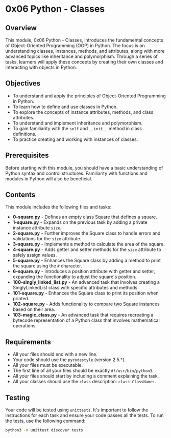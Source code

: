 # 0x06 Python - Classes

## Overview

This module, 0x06 Python - Classes, introduces the fundamental concepts of Object-Oriented Programming (OOP) in Python. The focus is on understanding classes, instances, methods, and attributes, along with more advanced topics like inheritance and polymorphism. Through a series of tasks, learners will apply these concepts by creating their own classes and interacting with objects in Python.

## Objectives

- To understand and apply the principles of Object-Oriented Programming in Python.
- To learn how to define and use classes in Python.
- To explore the concepts of instance attributes, methods, and class attributes.
- To understand and implement inheritance and polymorphism.
- To gain familiarity with the `self` and `__init__` method in class definitions.
- To practice creating and working with instances of classes.

## Prerequisites

Before starting with this module, you should have a basic understanding of Python syntax and control structures. Familiarity with functions and modules in Python will also be beneficial.

## Contents

This module includes the following files and tasks:

- **0-square.py** - Defines an empty class Square that defines a square.
- **1-square.py** - Expands on the previous task by adding a private instance attribute `size`.
- **2-square.py** - Further improves the Square class to handle errors and validations for the `size` attribute.
- **3-square.py** - Implements a method to calculate the area of the square.
- **4-square.py** - Adds getter and setter methods for the `size` attribute to safely assign values.
- **5-square.py** - Enhances the Square class by adding a method to print the square using the `#` character.
- **6-square.py** - Introduces a position attribute with getter and setter, expanding the functionality to adjust the square's position.
- **100-singly_linked_list.py** - An advanced task that involves creating a SinglyLinkedList class with specific attributes and methods.
- **101-square.py** - Enhances the Square class to print its position when printed.
- **102-square.py** - Adds functionality to compare two Square instances based on their area.
- **103-magic_class.py** - An advanced task that requires recreating a bytecode representation of a Python class that involves mathematical operations.

## Requirements

- All your files should end with a new line.
- Your code should use the `pycodestyle` (version 2.5.*).
- All your files must be executable.
- The first line of all your files should be exactly `#!/usr/bin/python3`.
- All your files should start by including a comment explaining the task.
- All your classes should use the `class` description: `class ClassName:`.

## Testing

Your code will be tested using `unittests`. It's important to follow the instructions for each task and ensure your code passes all the tests. To run the tests, use the following command:

```sh
python3 -m unittest discover tests

